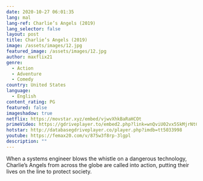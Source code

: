 ```yaml
---
date: 2020-10-27 06:01:35
lang: mal
lang-ref: Charlie’s Angels (2019)
lang_selector: false
layout: post
title: Charlie’s Angels (2019)
image: /assets/images/12.jpg
featured_image: /assets/images/12.jpg
author: maxflix21
genre:
  - Action
  - Adventure
  - Comedy
country: United States
language:
  - English
content_rating: PG
featured: false
imageshadow: true
netflix: https://movstar.xyz/embed/vjwvXhkBaRaHCOt
primeVideo: https://gdriveplayer.to/embed2.php?link=wnQviU02vx5SkMjrNtCt7wmFy2y5SGK%252Bg9sRkJMsr27JTcE6TUjvJNmXJTo2NaPoLqhz%252BZWhDjZhMvG7ht6zCMA1BaPgHW%252B8NmrhTq0kHXaoRe4uPdmWmJXZU3yRPyMd6H8lijmIvI9wCHPG78Dkf%252FpTBd8EXVzszYFPz%252B63jt2WK6MkFhwN8aEtlyw9SER3k%253D
hotstar: http://databasegdriveplayer.co/player.php?imdb=tt5033998
youtube: https://femax20.com/v/875w3f8rp-3lgpl
description: ""
---
```

When a systems engineer blows the whistle on a dangerous technology, Charlie’s Angels from across the globe are called into action, putting their lives on the line to protect society.